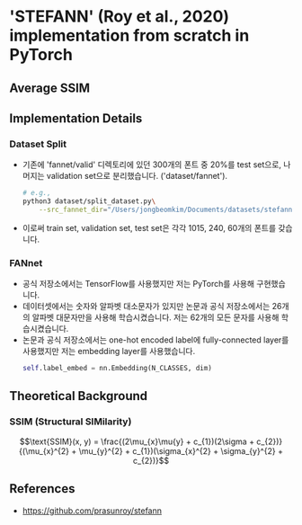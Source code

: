 # 'STEFANN' (Roy et al., 2020) implementation from scratch in PyTorch
## Average SSIM
## Implementation Details
### Dataset Split
- 기존에 'fannet/valid' 디렉토리에 있던 300개의 폰트 중 20%를 test set으로, 나머지는 validation set으로 분리했습니다. ('dataset/fannet').
    ```bash
    # e.g.,
    python3 dataset/split_dataset.py\
        --src_fannet_dir="/Users/jongbeomkim/Documents/datasets/stefann/fannet/fannet"
    ```
- 이로써 train set, validation set, test set은 각각 1015, 240, 60개의 폰트를 갖습니다.
### FANnet
- 공식 저장소에서는 TensorFlow를 사용했지만 저는 PyTorch를 사용해 구현했습니다.
- 데이터셋에서는 숫자와 알파벳 대소문자가 있지만 논문과 공식 저장소에서는 26개의 알파벳 대문자만을 사용해 학습시켰습니다. 저는 62개의 모든 문자를 사용해 학습시켰습니다.
- 논문과 공식 저장소에서는 one-hot encoded label에 fully-connected layer를 사용했지만 저는 embedding layer를 사용했습니다.
    ```python
    self.label_embed = nn.Embedding(N_CLASSES, dim)
    ```
<!-- - 논문과 공식 저장소에서는 마지막 레이어에서 ReLU activation function을 사용했지만 저는 이미지 생성 task임을 고려해 hyperbolic tangent를 사용했습니다.
- 공식 저장소에서는 fully-connected layer 다음에도 ReLU activation function을 사용했지만 저는 convolutional layer 다음에만 사용했습니다. -->
## Theoretical Background
### SSIM (Structural SIMilarity)
$$\text{SSIM}(x, y) = \frac{(2\mu_{x}\mu{y} + c_{1})(2\sigma + c_{2})}{(\mu_{x}^{2} + \mu_{y}^{2} + c_{1})(\sigma_{x}^{2} + \sigma_{y}^{2} + c_{2})}$$
## References
- https://github.com/prasunroy/stefann
